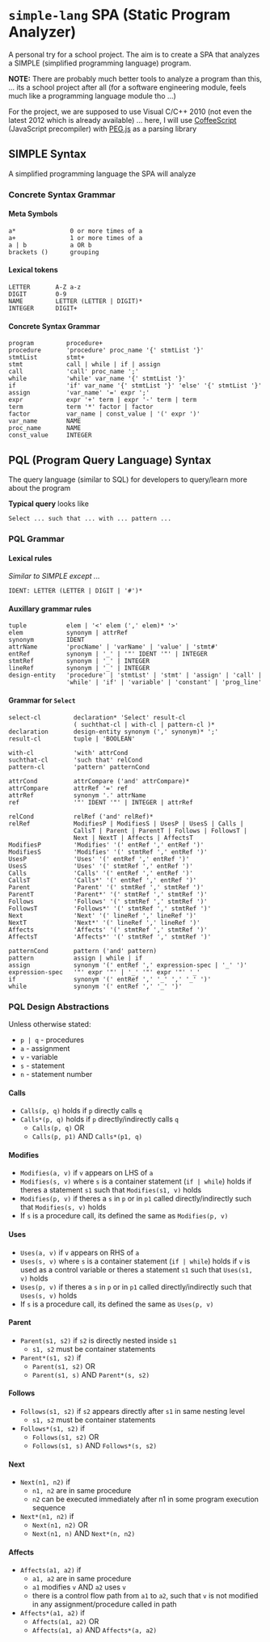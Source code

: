 # `simple-lang` SPA (Static Program Analyzer)

A personal try for a school project. The aim is to create a SPA that analyzes a SIMPLE (simplified programming language) program. 

**NOTE:** There are probably much better tools to analyze a program than this, ... its a school project after all (for a software engineering module, feels much like a programming language module tho ...)

For the project, we are supposed to use Visual C/C++ 2010 (not even the latest 2012 which is already available) ... here, I will use [CoffeeScript][coffeescript] (JavaScript precompiler) with [PEG.js][pegjs] as a parsing library

## SIMPLE Syntax

A simplified programming language the SPA will analyze

### Concrete Syntax Grammar

#### Meta Symbols

	a*               0 or more times of a
	a+               1 or more times of a
	a | b            a OR b
	brackets ()      grouping

#### Lexical tokens

	LETTER       A-Z a-z
	DIGIT        0-9
	NAME         LETTER (LETTER | DIGIT)*
	INTEGER      DIGIT+

#### Concrete Syntax Grammar

	program         procedure+
	procedure       'procedure' proc_name '{' stmtList '}'
	stmtList        stmt+
	stmt            call | while | if | assign
	call            'call' proc_name ';'
	while           'while' var_name '{' stmtList '}'
	if              'if' var_name '{' stmtList '}' 'else' '{' stmtList '}'
	assign          'var_name' '=' expr ';'
	expr            expr '+' term | expr '-' term | term
	term            term '*' factor | factor
	factor          var_name | const_value | '(' expr ')'
	var_name        NAME
	proc_name       NAME
	const_value     INTEGER

## PQL (Program Query Language) Syntax

The query language (similar to SQL) for developers to query/learn more about the program

**Typical query** looks like 

	Select ... such that ... with ... pattern ...

### PQL Grammar

#### Lexical rules

*Similar to SIMPLE except ...*

	IDENT: LETTER (LETTER | DIGIT | '#')*

#### Auxillary grammar rules

	tuple           elem | '<' elem (',' elem)* '>'
	elem            synonym | attrRef
	synonym         IDENT
	attrName        'procName' | 'varName' | 'value' | 'stmt#'
	entRef          synonym | '_' | '"' IDENT '"' | INTEGER
	stmtRef         synonym | '_' | INTEGER
	lineRef         synonym | '_' | INTEGER
	design-entity   'procedure' | 'stmtLst' | 'stmt' | 'assign' | 'call' | 
	                'while' | 'if' | 'variable' | 'constant' | 'prog_line'

#### Grammar for `Select`

	select-cl         declaration* 'Select' result-cl 
	                  ( suchthat-cl | with-cl | pattern-cl )*
	declaration       design-entity synonym (',' synonym)* ';'
	result-cl         tuple | 'BOOLEAN'
	  
	with-cl           'with' attrCond
	suchthat-cl       'such that' relCond
	pattern-cl        'pattern' patternCond
	  
	attrCond          attrCompare ('and' attrCompare)*
	attrCompare       attrRef '=' ref
	attrRef           synonym '.' attrName
	ref               '"' IDENT '"' | INTEGER | attrRef
	  
	relCond           relRef ('and' relRef)*
	relRef            ModifiesP | ModifiesS | UsesP | UsesS | Calls | 
	                  CallsT | Parent | ParentT | Follows | FollowsT | 
	                  Next | NextT | Affects | AffectsT
	ModifiesP         'Modifies' '(' entRef ',' entRef ')'
	ModifiesS         'Modifies' '(' stmtRef ',' entRef ')'
	UsesP             'Uses' '(' entRef ',' entRef ')'
	UsesS             'Uses' '(' stmtRef ',' entRef ')'
	Calls             'Calls' '(' entRef ',' entRef ')'
	CallsT            'Calls*' '(' entRef ',' entRef ')'
	Parent            'Parent' '(' stmtRef ',' stmtRef ')'
	ParentT           'Parent*' '(' stmtRef ',' stmtRef ')'
	Follows           'Follows' '(' stmtRef ',' stmtRef ')'
	FollowsT          'Follows*' '(' stmtRef ',' stmtRef ')'
	Next              'Next' '(' lineRef ',' lineRef ')'
	NextT             'Next*' '(' lineRef ',' lineRef ')'
	Affects           'Affects' '(' stmtRef ',' stmtRef ')'
	AffectsT          'Affects*' '(' stmtRef ',' stmtRef ')'
	  
	patternCond       pattern ('and' pattern)
	pattern           assign | while | if
	assign            synonym '(' entRef ',' expression-spec | '_' ')'
	expression-spec   '"' expr '"' | '_' '"' expr '"' '_'
	if                synonym '(' entRef ',' '_' ',' '_' ')'
	while             synonym '(' entRef ',' '_' ')'

### PQL Design Abstractions

Unless otherwise stated: 

- `p | q` - procedures
- `a` - assignment
- `v` - variable
- `s` - statement
- `n` - statement number 

#### Calls

- `Calls(p, q)` holds if `p` directly calls `q`
- `Calls*(p, q)` holds if `p` directly/indirectly calls `q`
    - `Calls(p, q)` OR
    - `Calls(p, p1)` AND `Calls*(p1, q)`

#### Modifies

- `Modifies(a, v)` if `v` appears on LHS of `a`
- `Modifies(s, v)` where `s` is a container statement (`if | while`) holds if theres a statement `s1` such that `Modifies(s1, v)` holds
- `Modifies(p, v)` if theres a `s` in `p` or in `p1` called directly/indirectly such that `Modifies(s, v)` holds
- If `s` is a procedure call, its defined the same as `Modifies(p, v)` 

#### Uses

- `Uses(a, v)` if `v` appears on RHS of `a`
- `Uses(s, v)` where `s` is a container statement (`if | while`) holds if `v` is used as a control variable or theres a statement `s1` such that `Uses(s1, v)` holds
- `Uses(p, v)` if theres a `s` in `p` or in `p1` called directly/indirectly such that `Uses(s, v)` holds
- If `s` is a procedure call, its defined the same as `Uses(p, v)`

#### Parent 

- `Parent(s1, s2)` if `s2` is directly nested inside `s1`
	- `s1, s2` must be container statements
- `Parent*(s1, s2)` if 
	- `Parent(s1, s2)` OR
	- `Parent(s1, s)` AND `Parent*(s, s2)`

#### Follows 

- `Follows(s1, s2)` if `s2` appears directly after `s1` in same nesting level
	- `s1, s2` must be container statements
- `Follows*(s1, s2)` if 
	- `Follows(s1, s2)` OR
	- `Follows(s1, s)` AND `Follows*(s, s2)`

#### Next

- `Next(n1, n2)` if 
	- `n1, n2` are in same procedure
	- `n2` can be executed immediately after n1 in some program execution sequence
- `Next*(n1, n2)` if 
	- `Next(n1, n2)` OR
	- `Next(n1, n)` AND `Next*(n, n2)`

#### Affects

- `Affects(a1, a2)` if 
	- `a1, a2` are in same procedure
	- `a1` modifies `v` AND `a2` uses `v`
	- there is a control flow path from `a1` to `a2`, such that `v` is not modified in any assignment/procedure called in path
- `Affects*(a1, a2)` if 
	- `Affects(a1, a2)` OR
	- `Affects(a1, a)` AND `Affects*(a, a2)`




[coffeescript]: http://coffeescript.org/
[pegjs]: http://pegjs.majda.cz/